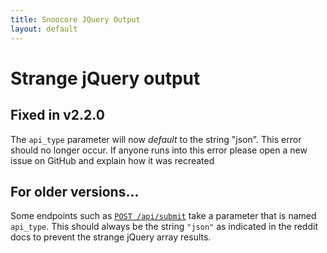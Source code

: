 ```yaml
---
title: Snoocore JQuery Output
layout: default
---
```


# Strange jQuery output

## Fixed in v2.2.0

The `api_type` parameter will now *default* to the string "json". This error should no longer occur. If anyone runs into this error please open a new issue on GitHub and explain how it was recreated

## For older versions...

Some endpoints such as [`POST /api/submit`](http://www.reddit.com/dev/api#POST_api_submit) take a parameter that is named `api_type`. This should always be the string `"json"` as indicated in the reddit docs to prevent the strange jQuery array results.
